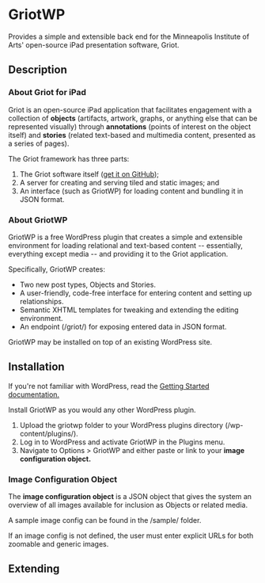 # GriotWP

Provides a simple and extensible back end for the Minneapolis Institute of Arts' open-source iPad presentation software, Griot.

## Description

### About Griot for iPad

Griot is an open-source iPad application that facilitates engagement with a collection of **objects** (artifacts, artwork, graphs, or anything else that can be represented visually) through **annotations** (points of interest on the object itself) and **stories** (related text-based and multimedia content, presented as a series of pages).

The Griot framework has three parts:

1. The Griot software itself ([get it on GitHub](http://artsmia.github.com/griot));
2. A server for creating and serving tiled and static images; and
3. An interface (such as GriotWP) for loading content and bundling it in JSON format.

### About GriotWP

GriotWP is a free WordPress plugin that creates a simple and extensible environment for loading relational and text-based content -- essentially, everything except media -- and providing it to the Griot application.

Specifically, GriotWP creates:

*   Two new post types, Objects and Stories.
*   A user-friendly, code-free interface for entering content and setting up relationships.
*   Semantic XHTML templates for tweaking and extending the editing environment.
*   An endpoint (/griot/) for exposing entered data in JSON format.

GriotWP may be installed on top of an existing WordPress site.

## Installation

If you're not familiar with WordPress, read the [Getting Started documentation.](http://codex.wordpress.org/Getting_Started_with_WordPress)

Install GriotWP as you would any other WordPress plugin. 

1. Upload the griotwp folder to your WordPress plugins directory (/wp-content/plugins/).
2. Log in to WordPress and activate GriotWP in the Plugins menu.
3. Navigate to Options > GriotWP and either paste or link to your **image configuration object.**

### Image Configuration Object

The **image configuration object** is a JSON object that gives the system an overview of all images available for inclusion as Objects or related media.

A sample image config can be found in the /sample/ folder.

If an image config is not defined, the user must enter explicit URLs for both zoomable and generic images. 

## Extending
